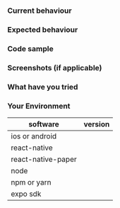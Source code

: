 <!-- Issues that don't use this template are likely to be closed. -->
<!-- Please search the existing issues and read the documentation before opening an issue. -->

### Current behaviour

<!-- What's currently happening? -->

### Expected behaviour

<!-- What do you expect to happen? If there is an error, provide the complete error message with stack trace. -->

### Code sample

<!-- Provide a complete code sample that could be run to reproduce the issue, ideally on snack.expo.io or in a github repo. -->

### Screenshots (if applicable)

<!-- Include screenshots if there's a bug in the layout. -->

### What have you tried

<!-- List down the steps you have tried to fix or identify the issue and links to any related issues you found. -->

### Your Environment

| software              | version
| --------------------- | -------
| ios or android        |
| react-native          |
| react-native-paper    |
| node                  |
| npm or yarn           |
| expo sdk              |

<!-- Add expo sdk version along with snack that reproduces the issue -->
